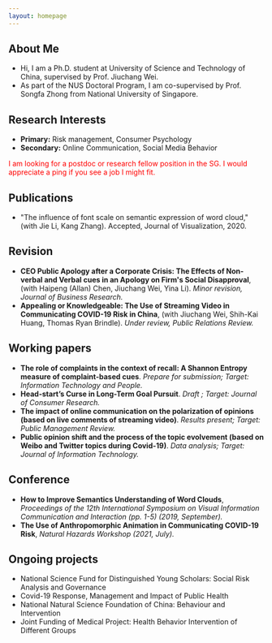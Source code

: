 ```yaml
---
layout: homepage
---
```


## About Me

- Hi, I am a Ph.D. student at University of Science and Technology of China, supervised by Prof. Jiuchang Wei.
- As part of the NUS Doctoral Program, I am co-supervised by Prof. Songfa Zhong from National University of Singapore.

## Research Interests

- **Primary:** Risk management, Consumer Psychology
- **Secondary:** Online Communication, Social Media Behavior
  
  
<font color=red> I am looking for a postdoc or research fellow position in the SG. I would appreciate a ping if you see a job I might fit. </font>
  
  

## Publications

- "The influence of font scale on semantic expression of word cloud," (with Jie Li, Kang Zhang).
Accepted, Journal of Visualization, 2020.


## Revision

- **CEO Public Apology after a Corporate Crisis: The Effects of Non-verbal and Verbal cues in an
Apology on Firm's Social Disapproval**, (with Haipeng (Allan) Chen, Jiuchang Wei, Yina Li). *Minor
revision, Journal of Business Research.*
- **Appealing or Knowledgeable: The Use of Streaming Video in Communicating COVID-19 Risk in
China**, (with Jiuchang Wei, Shih-Kai Huang, Thomas Ryan Brindle). *Under review, Public
Relations Review.*


## Working papers

- **The role of complaints in the context of recall: A Shannon Entropy measure of complaint-based
cues**. *Prepare for submission; Target: Information Technology and People.*
- **Head-start’s Curse in Long-Term Goal Pursuit**. *Draft ; Target: Journal of Consumer Research.*
- **The impact of online communication on the polarization of opinions (based on live comments of
streaming video)**. *Results present; Target: Public Management Review.*
- **Public opinion shift and the process of the topic evolvement (based on Weibo and Twitter topics
during Covid-19)**. *Data analysis; Target: Journal of Information Technology.*


## Conference

- **How to Improve Semantics Understanding of Word Clouds**, *Proceedings of the 12th International
Symposium on Visual Information Communication and Interaction (pp. 1-5) (2019, September).*
- **The Use of Anthropomorphic Animation in Communicating COVID-19 Risk**, *Natural Hazards
Workshop (2021, July).*


## Ongoing projects

- National Science Fund for Distinguished Young Scholars: Social Risk Analysis and Governance
- Covid-19 Response, Management and Impact of Public Health
- National Natural Science Foundation of China: Behaviour and Intervention
- Joint Funding of Medical Project: Health Behavior Intervention of Different Groups
